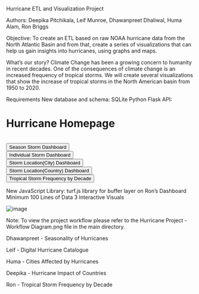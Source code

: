 Hurricane ETL and Visualization Project

Authors: Deepika Pitchikala, Leif Munroe, Dhawanpreet Dhaliwal, Huma Alam, Ron Briggs

Objective: To create an ETL based on raw NOAA hurricane data from the North Atlantic Basin and from that, create a series of visualizations that can help us gain insights into hurricanes, using graphs and maps.

What’s our story?
Climate Change has been a growing concern to humanity in recent decades.  One of the consequences of climate change is an increased frequency of tropical storms.  We will create several visualizations that show the increase of tropical storms in the North American basin from 1950 to 2020.

Requirements
New database and schema: SQLite
Python Flask API:

<body>
  <div class="center">
    <h1>Hurricane Homepage</h1>
    <br>
    <button class="button" onclick="window.location.href='**http://127.0.0.1:5000//hurricane_seasons**'">Season Storm Dashboard</button><br> <!-- Dhawanpreet -->
    <button class="button" onclick="window.location.href='**http://127.0.0.1:5000//hurricane_analysis**'">Individual Storm Dashboard</button><br> <!-- Leif -->
    <button class="button" onclick="window.location.href='**http://127.0.0.1:5000//hurricane_cities**'">Storm Location(City) Dashboard</button><br> <!-- Huma -->
    <button class="button" onclick="window.location.href='**http://127.0.0.1:5000//hurricane_location**'">Storm Location(Country) Dashboard</button><br> <!-- Deepika -->
    <button class="button" onclick="window.location.href='**http://127.0.0.1:5000/tropical_storms**'">Tropical Storm Frequency by Decade</button><br> <!-- Ron -->
  </div>

New JavaScript Library: turf.js library for buffer layer on Ron’s Dashboard
Minimum 100 Lines of Data
3 Interactive Visuals



![image](https://github.com/rkb81/Hurricane-Project-3/assets/130116747/bca4a8d3-69d9-4842-8396-26d6c7df4fbd)



Note: To view the project workflow please refer to the Hurricane Project - Workflow Diagram.png file in the main directory.

Dhawanpreet - Seasonality of Hurricanes


Leif - Digital Hurricane Catalogue


Huma - Cities Affected by Hurricanes


Deepika - Hurricane Impact of Countries


Ron - Tropical Storm Frequency by Decade

